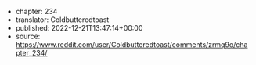 - chapter: 234
- translator: Coldbutteredtoast
- published: 2022-12-21T13:47:14+00:00
- source: https://www.reddit.com/user/Coldbutteredtoast/comments/zrmq9o/chapter_234/
